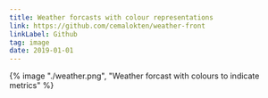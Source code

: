 ```yaml
---
title: Weather forcasts with colour representations
link: https://github.com/cemalokten/weather-front
linkLabel: Github
tag: image
date: 2019-01-01
---
```


{% image "./weather.png", "Weather forcast with colours to indicate metrics" %}
